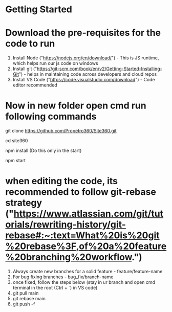 # Getting Started

# Download the pre-requisites for the code to run

1. Install Node ("https://nodejs.org/en/download/") - This is JS runtime, which helps run our js code on windows
2. Install git ("https://git-scm.com/book/en/v2/Getting-Started-Installing-Git") - helps in maintaining code across developers and cloud repos
3. Install VS Code ("https://code.visualstudio.com/download") - Code editor recommended

# Now in new folder open cmd run following commands

git clone https://github.com/Propetro360/Site360.git

cd site360

npm install (Do this only in the start)

npm start

# when editing the code, its recommended to follow git-rebase strategy ("https://www.atlassian.com/git/tutorials/rewriting-history/git-rebase#:~:text=What%20is%20git%20rebase%3F,of%20a%20feature%20branching%20workflow.")

1. Always create new branches for a solid feature - feature/feature-name
2. For bug fixing branches - bug_fix/branch-name
3. once fixed, follow the steps below (stay in ur branch and open cmd terminal in the root (Ctrl + `) in VS code)
4. git pull main
5. git rebase main
6. git push -f
